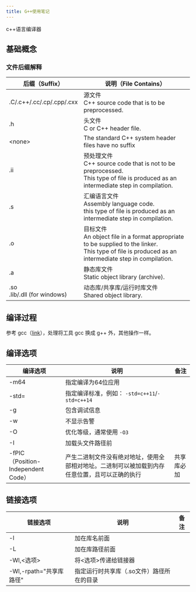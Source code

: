 ```yaml
---
title: G++使用笔记
---
```


c++语言编译器

## 基础概念

### 文件后缀解释

后缀（Suffix） | 说明（File Contains）
--- | ---
.C/.c++/.cc/.cp/.cpp/.cxx| 源文件 <br> C++ source code that is to be preprocessed.
.h | 头文件 <br> C or C++ header file.
\<none\> | The standard C++ system header files have no suffix
.ii | 预处理文件 <br> C++ source code that is not to be preprocessed. <br> This type of file is produced as an intermediate step in compilation.
.s | 汇编语言文件 <br> Assembly language code. <br> this type of file is produced as an intermediate step in compilation.
.o | 目标文件 <br> An object file in a format appropriate to be supplied to the linker. <br> This type of file is produced as an intermediate step in compilation.
.a | 静态库文件 <br> Static object library (archive).
.so<br>.lib/.dll (for windows) | 动态库/共享库/运行时库文件 <br> Shared object library.

## 编译过程

参考 gcc（[link](./gcc.md)），处理将工具 gcc 换成 g++ 外，其他操作一样。

## 编译选项

编译选项 | 说明 | 备注
--- | --- | ---
-m64 | 指定编译为64位应用
-std= | 指定编译标准，例如： `-std=c++11`/`-std=c++14`
-g | 包含调试信息
-w | 不显示告警
-O | 优化等级，通常使用 `-O3`
-I | 加载头文件路径前
-fPIC <br> （Position-Independent Code） | 产生二进制文件没有绝对地址，使用全部相对地址。二进制可以被加载到内存任意位置，且可以正确的执行 | 共享库必加

## 链接选项

链接选项 | 说明 | 备注
--- | --- | ---
-l | 加在库名前面
-L | 加在库路径前面
-Wl,\<选项\> | 将\<选项\>传递给链接器
-Wl,-rpath="共享库路径" | 指定运行时共享库（.so文件）路径所在的目录
